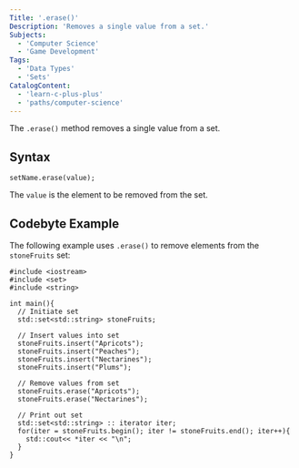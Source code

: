 ```yaml
---
Title: '.erase()'
Description: 'Removes a single value from a set.'
Subjects:
  - 'Computer Science'
  - 'Game Development'
Tags:
  - 'Data Types'
  - 'Sets'
CatalogContent:
  - 'learn-c-plus-plus'
  - 'paths/computer-science'
---
```


The `.erase()` method removes a single value from a set.

## Syntax

```pseudo
setName.erase(value);
```

The `value` is the element to be removed from the set.

## Codebyte Example

The following example uses `.erase()` to remove elements from the `stoneFruits` set:

```codebyte/cpp
#include <iostream>
#include <set>
#include <string>

int main(){
  // Initiate set
  std::set<std::string> stoneFruits;

  // Insert values into set
  stoneFruits.insert("Apricots");
  stoneFruits.insert("Peaches");
  stoneFruits.insert("Nectarines");
  stoneFruits.insert("Plums");

  // Remove values from set
  stoneFruits.erase("Apricots");
  stoneFruits.erase("Nectarines");

  // Print out set
  std::set<std::string> :: iterator iter;
  for(iter = stoneFruits.begin(); iter != stoneFruits.end(); iter++){
    std::cout<< *iter << "\n";
  }
}
```
